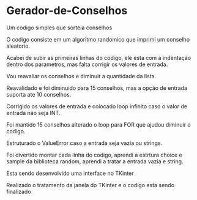 # Gerador-de-Conselhos
Um codigo simples que sorteia conselhos

O codigo consiste em um algoritmo randomico que imprimi um conselho aleatorio.

Acabei de subir as primeiras linhas do codigo, ele esta com a indentação dentro dos parametros, mas falta corrigir os valores de entrada.

Vou reavaliar os conselhos e diminuir a quantidade da lista.

Reavalidado e foi diminuido para 15 conselhos, mas a opção de entrada suporta ate 10 conselhos.

Corrigido os valores de entrada e colocado loop infinito caso o valor de entrada não seja INT.

Foi mantido 15 conselhos alterado o loop para FOR que ajudou  diminuir o codigo.

Estruturado o ValueError caso a entrada seja vazia ou strings.

Foi divertido montar cada linha do codigo, aprendi a estrtura choice e sample da biblioteca random, aprendi a tratar a entrada vazia e string.

Esta sendo desenvolvido uma interface no TKinter

Realizado o tratamento da janela do TKinter e o codigo esta sendo finalizado
